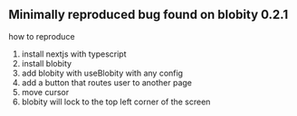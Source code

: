 
## Minimally reproduced bug found on blobity 0.2.1

how to reproduce

1. install nextjs with typescript
2. install blobity
3. add blobity with useBlobity with any config
4. add a button that routes user to another page
5. move cursor
6. blobity will lock to the top left corner of the screen


